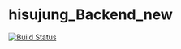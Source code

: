 # hisujung_Backend_new
[![Build Status](https://app.travis-ci.com/HiSujung/hisujung_Backend_new.svg?branch=main)](https://app.travis-ci.com/HiSujung/hisujung_Backend_new)

